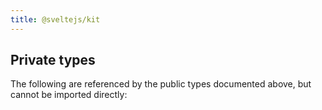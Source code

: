 ```yaml
---
title: @sveltejs/kit
---
```


<!-- @include @sveltejs/kit -->

## Private types

The following are referenced by the public types documented above, but cannot be imported directly:

<!-- @include Private types -->
